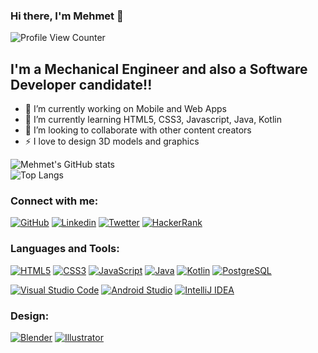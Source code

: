 ### Hi there, I'm Mehmet 👋   

![Profile View Counter](https://komarev.com/ghpvc/?username=Mehmet-D-Q1)

## I'm a Mechanical Engineer and also a Software Developer candidate!!

- 🔭 I’m currently working on Mobile and Web Apps 
- 🌱 I’m currently learning HTML5, CSS3, Javascript, Java, Kotlin
- 👯 I’m looking to collaborate with other content creators
- ⚡ I love to design 3D models and graphics

![Mehmet's GitHub stats](https://github-readme-stats.vercel.app/api?username=Mehmet-D-Q1&theme=gruvbox&show_icons=true)  
![Top Langs](https://github-readme-stats.vercel.app/api/top-langs/?username=Mehmet-D-Q1&layout=gruvbox&theme=maroongold)

### Connect with me:
[![GitHub](https://img.shields.io/badge/GitHub-100000?style=for-the-badge&logo=github&logoColor=white)](https://github.com/Mehmet-D-Q1)
[![Linkedin](	https://img.shields.io/badge/LinkedIn-0077B5?style=for-the-badge&logo=linkedin&logoColor=white)](https://www.linkedin.com/in/mehmet-do%C4%9Fan-/)
[![Twetter](https://img.shields.io/badge/Twitter-1DA1F2?style=for-the-badge&logo=twitter&logoColor=white)](https://twitter.com/)
[![HackerRank](https://img.shields.io/badge/-Hackerrank-2EC866?style=for-the-badge&logo=HackerRank&logoColor=white)](https://www.hackerrank.com/mehmetdogan37?hr_r=1)


### Languages and Tools:

[![HTML5](https://img.shields.io/badge/HTML5-E34F26?style=for-the-badge&logo=html5&logoColor=white)](https://developer.mozilla.org/en-US/docs/Web/HTML)
[![CSS3](https://img.shields.io/badge/CSS3-1572B6?style=for-the-badge&logo=css3&logoColor=white)](https://developer.mozilla.org/en-US/docs/Web/CSS)
[![JavaScript](https://img.shields.io/badge/JavaScript-323330?style=for-the-badge&logo=javascript&logoColor=F7DF1E)](https://developer.mozilla.org/en-US/docs/Web/JavaScript)
[![Java](https://img.shields.io/badge/Java-ED8B00?style=for-the-badge&logo=java&logoColor=white)](https://docs.oracle.com/javase/tutorial/index.html)
[![Kotlin](https://img.shields.io/badge/Kotlin-0095D5?&style=for-the-badge&logo=kotlin&logoColor=white)](https://www.jetbrains.com/academy/)
[![PostgreSQL](	https://img.shields.io/badge/PostgreSQL-316192?style=for-the-badge&logo=postgresql&logoColor=white)](https://www.postgresql.org/)



[![Visual Studio Code](https://img.shields.io/badge/Visual_Studio_Code-0078D4?style=for-the-badge&logo=visual%20studio%20code&logoColor=white)](https://code.visualstudio.com/)
[![Android Studio](	https://img.shields.io/badge/Android_Studio-3DDC84?style=for-the-badge&logo=android-studio&logoColor=white)](https://developer.android.com/studio/preview)
[![IntelliJ IDEA](	https://img.shields.io/badge/IntelliJIDEA-000000.svg?style=for-the-badge&logo=intellij-idea&logoColor=white)](https://www.jetbrains.com/idea/)


### Design:
[![Blender](	https://img.shields.io/badge/blender-%23F5792A.svg?style=for-the-badge&logo=blender&logoColor=white)](https://www.blender.org/)
[![Illustrator](	https://img.shields.io/badge/Adobe%20Illustrator-FF9A00?style=for-the-badge&logo=adobe%20illustrator&logoColor=white)](https://www.adobe.com/products/illustrator.html)

